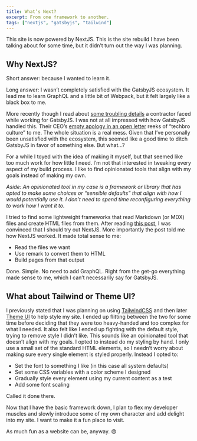 ```yaml
---
title: What’s Next?
excerpt: From one framework to another.
tags: ["nextjs", "gatsbyjs", "tailwind"]
---
```


This site is now powered by NextJS. This is the site rebuild I have been talking about for some time, but it didn’t turn out the way I was planning.

## Why NextJS?

Short answer: because I wanted to learn it.

Long answer: I wasn’t completely satisfied with the GatsbyJS ecosystem. It lead me to learn GraphQL and a little bit of Webpack, but it felt largely like a black box to me.

More recently though I read about [some troubling details][gatsby-contractor] a contractor faced while working for GatsbyJS. I was not at all impressed with how GatsbyJS handled this. Their CEO’s [empty apology in an open letter][gatsby-open-letter] reeks of “techbro culture” to me. The whole situation is a real mess. Given that I’ve personally been unsatisfied with the ecosystem, this seemed like a good time to ditch GatsbyJS in favor of something else. But what...?

For a while I toyed with the idea of making it myself, but that seemed like too much work for how little I need. I’m not that interested in tweaking every aspect of my build process. I like to find opinionated tools that align with my goals instead of making my own.

_Aside: An opinionated tool in my case is a framework or library that has opted to make some choices or “sensible defaults” that align with how I would potentially use it. I don’t need to spend time reconfiguring everything to work how I want it to._

I tried to find some lightweight frameworks that read Markdown (or MDX) files and create HTML files from them. After reading [this post][gatsby-vs-next], I was convinced that I should try out NextJS. More importantly the post told me how NextJS worked. It made total sense to me:

- Read the files we want
- Use remark to convert them to HTML
- Build pages from that output

Done. Simple. No need to add GraphQL. Right from the get-go everything made sense to me, which I can’t necessarily say for GatsbyJS.

## What about Tailwind or Theme UI?

I previously stated that I was planning on using [TailwindCSS][tailwind] and then later [Theme UI][theme-ui] to help style my site. I ended up flitting between the two for some time before deciding that they were too heavy-handed and too complex for what I needed. It also felt like I ended up fighting with the default style, trying to remove style I didn’t like. This sounds like an opinionated tool that doesn’t align with my goals. I opted to instead do my styling by hand. I only use a small set of the standard HTML elements, so I needn’t worry about making sure every single element is styled properly. Instead I opted to:

- Set the font to something I like (in this case all system defaults)
- Set some CSS variables with a color scheme I designed
- Gradually style every element using my current content as a test
- Add some font scaling

Called it done there.

Now that I have the basic framework down, I plan to flex my developer muscles and slowly introduce some of my own character and add delight into my site. I want to make it a fun place to visit.

As much fun as a website can be, anyway. 😄

[gatsby-contractor]: https://clacified.com/tech-science/news/nat-alison-testimonial-about-gatsby
[gatsby-open-letter]: https://www.gatsbyjs.com/blog/open-letter-to-gatsby-community
[gatsby-vs-next]: https://jaredpalmer.com/gatsby-vs-nextjs
[tailwind]: https://tailwindcss.com
[theme-ui]: https://theme-ui.com
